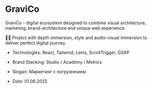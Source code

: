 # GraviCo

GraviCo - digital ecosystem designed to combine visual architecture, marketing, brand-architecture and unique web experience.

💨🚂 Project with depth immersion, style and audio-visual immersion to deliver perfect digital journey.

- Technologies: React, Tailwind, Lenis, ScrollTrigger, GSAP

- Brand Stacking: Studio / Academy / Metrics
- Slogan: Маркетинг с погружением
- Date: 01.06.2025
